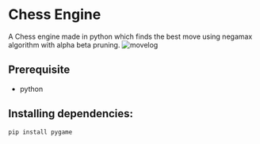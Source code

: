 # Chess Engine
A Chess engine made in python which finds the best move using negamax algorithm with alpha beta pruning.
![movelog](https://user-images.githubusercontent.com/55129843/125636538-5e0c6331-daee-4c47-aeca-7603db86e1e6.png)


## Prerequisite  ##
* python  
## Installing dependencies:  ##
```
pip install pygame
```
